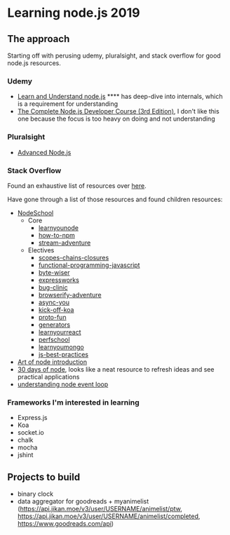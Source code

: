 # Learning node.js 2019

## The approach
Starting off with perusing udemy, pluralsight, and stack overflow for good node.js resources.

### Udemy
- [Learn and Understand node.js](https://www.udemy.com/understand-nodejs/) **** has deep-dive into internals, which is a requirement for understanding
- [The Complete Node.js Developer Course (3rd Edition)](https://www.udemy.com/the-complete-nodejs-developer-course-2/), I don't like this one because the focus is too heavy on doing and not understanding

### Pluralsight
- [Advanced Node.js](https://app.pluralsight.com/library/courses/nodejs-advanced/table-of-contents)

### Stack Overflow
Found an exhaustive list of resources over [here](https://stackoverflow.com/questions/2353818/how-do-i-get-started-with-node-js).

Have gone through a list of those resources and found children resources:
- [NodeSchool](https://nodeschool.io/)
  - Core
    - [learnyounode](https://github.com/workshopper/learnyounode)
    - [how-to-npm](https://github.com/workshopper/how-to-npm)
    - [stream-adventure](https://github.com/workshopper/stream-adventure)
  - Electives
    - [scopes-chains-closures](https://github.com/workshopper/scope-chains-closures)
    - [functional-programming-javascript](https://github.com/timoxley/functional-javascript-workshop)
    - [byte-wiser](https://github.com/maxogden/bytewiser)
    - [expressworks](https://github.com/azat-co/expressworks)
    - [bug-clinic](https://github.com/othiym23/bug-clinic)
    - [browserify-adventure](https://github.com/workshopper/browserify-adventure)
    - [async-you](https://github.com/bulkan/async-you)
    - [kick-off-koa](https://github.com/koajs/kick-off-koa)
    - [proto-fun](https://github.com/sporto/planetproto)
    - [generators](https://github.com/isRuslan/learn-generators)
    - [learnyourreact](https://github.com/workshopper/learnyoureact)
    - [perfschool](https://github.com/bevacqua/perfschool)
    - [learnyoumongo](https://github.com/evanlucas/learnyoumongo)
    - [js-best-practices]((https://github.com/excellalabs/js-best-practices-workshopper))
- [Art of node introduction](https://github.com/maxogden/art-of-node/#the-art-of-node)
- [30 days of node](https://www.nodejsera.com/30-days-of-node.html), looks like a neat resource to refresh ideas and see practical applications
- [understanding node event loop](http://blog.mixu.net/2011/02/01/understanding-the-node-js-event-loop/)

### Frameworks I'm interested in learning
- Express.js
- Koa
- socket.io
- chalk
- mocha
- jshint

## Projects to build 
- binary clock
- data aggregator for goodreads + myanimelist (https://api.jikan.moe/v3/user/USERNAME/animelist/ptw, https://api.jikan.moe/v3/user/USERNAME/animelist/completed, https://www.goodreads.com/api)
